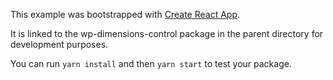 This example was bootstrapped with [Create React App](https://github.com/facebook/create-react-app).

It is linked to the wp-dimensions-control package in the parent directory for development purposes.

You can run `yarn install` and then `yarn start` to test your package.
